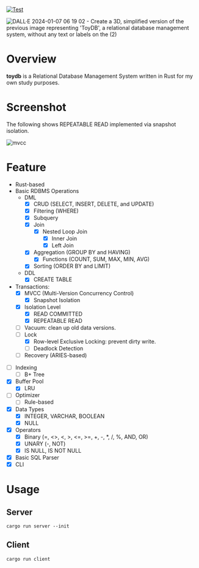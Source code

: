 [![Test](https://github.com/gtnao0219/toydb/actions/workflows/test.yml/badge.svg)](https://github.com/gtnao0219/toydb/actions/workflows/test.yml)

![DALL·E 2024-01-07 06 19 02 - Create a 3D, simplified version of the previous image representing 'ToyDB', a relational database management system, without any text or labels on the (2)](https://github.com/gtnao0219/toydb/assets/25474324/0926e663-95e7-4fe3-a938-f28bbd05dd69)

# Overview

**toydb** is a Relational Database Management System written in Rust for my own study purposes.

# Screenshot

The following shows REPEATABLE READ implemented via snapshot isolation.

![mvcc](https://github.com/gtnao0219/toydb/assets/25474324/74254571-b03c-45e6-b515-f5962bb27f76)

# Feature

- Rust-based
- Basic RDBMS Operations
  - DML
    - [x] CRUD (SELECT, INSERT, DELETE, and UPDATE)
    - [x] Filtering (WHERE)
    - [x] Subquery
    - [x] Join
      - [x] Nested Loop Join
        - [x] Inner Join
        - [x] Left Join
    - [x] Aggregation (GROUP BY and HAVING)
      - [x] Functions (COUNT, SUM, MAX, MIN, AVG)
    - [x] Sorting (ORDER BY and LIMIT)
  - DDL
    - [x] CREATE TABLE
- Transactions:
  - [x] MVCC (Multi-Version Concurrency Control)
    - [x] Snapshot Isolation
  - [x] Isolation Level
    - [x] READ COMMITTED
    - [x] REPEATABLE READ
  - [ ] Vacuum: clean up old data versions.
  - [ ] Lock
    - [x] Row-level Exclusive Locking: prevent dirty write.
    - [ ] Deadlock Detection
  - [ ] Recovery (ARIES-based)
- [ ] Indexing
  - [ ] B+ Tree
- [x] Buffer Pool
  - [x] LRU
- [ ] Optimizer
  - [ ] Rule-based
- [x] Data Types
  - [x] INTEGER, VARCHAR, BOOLEAN
  - [x] NULL
- [x] Operators
  - [x] Binary (=, <>, <, >, <=, >=, +, -, \*, /, %, AND, OR)
  - [x] UNARY (-, NOT)
  - [x] IS NULL, IS NOT NULL
- [x] Basic SQL Parser
- [x] CLI

# Usage

## Server

```command
cargo run server --init
```

## Client

```command
cargo run client
```
